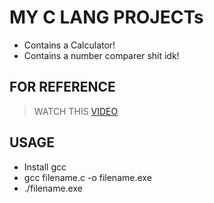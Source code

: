 # MY C LANG PROJECTs
- Contains a Calculator!
- Contains a number comparer shit idk!

## FOR REFERENCE 
> WATCH THIS [VIDEO](https://www.youtube.com/watch?v=dTp0c41XnrQ)

## USAGE 
- Install gcc
- gcc filename.c -o filename.exe
- ./filename.exe
